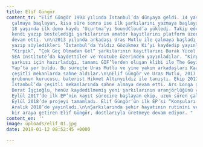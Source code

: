 ```yaml
---
title: Elif Güngör
content_tr: "Elif Güngör 1993 yılında İstanbul’da dünyaya geldi. 14 yaşında gitar
  çalmaya başlayan, kısa süre sonra ise ilk şarkılarını yazmaya başlayan müzisyen,
  18 yaşında ilk demo kaydı ‘Uçurtma’yı SoundCloud’a yükledi. Takip eden aylarda sözlerini
  kendi yazıp bestelediği şarkılarının amatör kayıtlarını platform üzerinden paylaşmaya
  devam etti. \n\n2013 yılında arkadaşı Uras Mutlu ile çalmaya başladı ve ikili beraber
  yazıp söyledikleri ‘İstanbul’da Yıldız Gözükmez Ki’yi kaydedip yayınladılar. Ardından
  “Kirpik”, “Çok Geç Olmadan Gel” şarkılarının kayıtlarını Burak Yücel ile beraber
  SEA Institute’da kaydettiler ve Youtube üzerinden yayınladılar. “Kirpik” isimli
  şarkısı için hazırladığı, tamamı GIF’lerden oluşan klibi ile The Geyik ve Gerekeni
  Yap’ta yer buldu. Bu süreçte Uras Mutlu ve yine yakın arkadaşları Kaan Sayım ile
  çeşitli mekanlarda sahne aldılar.\n\nElif Güngör ve Uras Mutlu, 2017 yılında Sapan
  grubunun kurucusu, baterist Hikmet Altınyıldız ile tanıştı. Ekip 2017 yılı boyunca
  İstanbul’da çeşitli mekanlarında sahne almaya devam etti. Ars Longa grubunun basçısı
  Berat İşçioğlu, henüz kaydedilmemiş yeni şarkılarının aranjörlüğünü ve kaydını üstlendi.
  Eylül 2017’de ilk EP’nin kayıt sürecine başlayan ekip, uzun süren çalışmaların ardından
  Eylül 2018’de projeyi tamamladı. Elif Güngör’ün ilk EP’si “Komşuları Uyandırmadan’ı
  Aralık 2018’de yayınladı.\n\nŞarkılarında şehir hayatının rutinini ve deneyimlerini
  bir araya getiren Elif Güngör, dostlarıyla üretmeye devam ediyor. "
content_en: ''
image: uploads/elif_01.jpg
date: 2019-01-12 08:52:45 +0000

---
```

